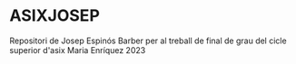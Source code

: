 # ASIXJOSEP
Repositori de Josep Espinós Barber per al treball de final de grau del cicle superior d'asix Maria Enríquez 2023
